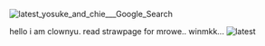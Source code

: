 ![latest_yosuke_and_chie___Google_Search](https://github.com/user-attachments/assets/768ad7ef-16d3-4167-81d5-e0b7d90b0b0c)

hello i am clownyu. read strawpage for mrowe.. winmkk... ![latest](https://github.com/user-attachments/assets/8d406818-62db-4b7f-ba8e-9812d11f93e1)

